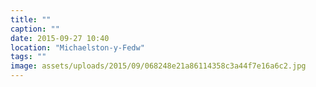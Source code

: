 ```yaml
---
title: ""
caption: ""
date: 2015-09-27 10:40
location: "Michaelston-y-Fedw"
tags: ""
image: assets/uploads/2015/09/068248e21a86114358c3a44f7e16a6c2.jpg
---
```

